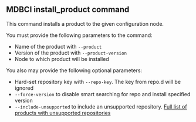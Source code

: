 ## MDBCI install_product command

This command installs a product to the given configuration node.

You must provide the following parameters to the command:

* Name of the product with `--product`
* Version of the product with `--product-version`
* Node to which product will be installed

You also may provide the following optional parameters:

* Hard-set repository key with `--repo-key`. The key from repo.d will be ignored
* `--force-version` to disable smart searching for repo and install specified version
* `--include-unsupported` to include an unsupported repository. [Full list of products with unsupported repositories](../all_products.md)
